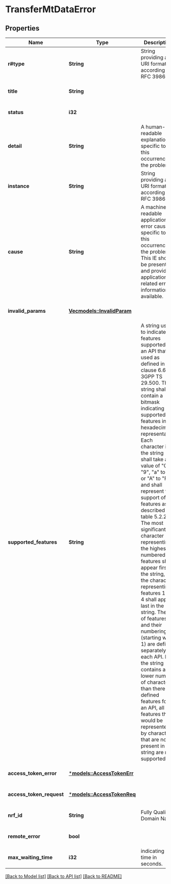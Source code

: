 # TransferMtDataError

## Properties
Name | Type | Description | Notes
------------ | ------------- | ------------- | -------------
**r#type** | **String** | String providing an URI formatted according to RFC 3986. | [optional] [default to None]
**title** | **String** |  | [optional] [default to None]
**status** | **i32** |  | [optional] [default to None]
**detail** | **String** | A human-readable explanation specific to this occurrence of the problem. | [optional] [default to None]
**instance** | **String** | String providing an URI formatted according to RFC 3986. | [optional] [default to None]
**cause** | **String** | A machine-readable application error cause specific to this occurrence of the problem.  This IE should be present and provide application-related error information, if available.  | [optional] [default to None]
**invalid_params** | [**Vec<models::InvalidParam>**](InvalidParam.md) |  | [optional] [default to None]
**supported_features** | **String** | A string used to indicate the features supported by an API that is used as defined in clause  6.6 in 3GPP TS 29.500. The string shall contain a bitmask indicating supported features in  hexadecimal representation Each character in the string shall take a value of \"0\" to \"9\",  \"a\" to \"f\" or \"A\" to \"F\" and shall represent the support of 4 features as described in  table 5.2.2-3. The most significant character representing the highest-numbered features shall  appear first in the string, and the character representing features 1 to 4 shall appear last  in the string. The list of features and their numbering (starting with 1) are defined  separately for each API. If the string contains a lower number of characters than there are  defined features for an API, all features that would be represented by characters that are not  present in the string are not supported.  | [optional] [default to None]
**access_token_error** | [***models::AccessTokenErr**](AccessTokenErr.md) |  | [optional] [default to None]
**access_token_request** | [***models::AccessTokenReq**](AccessTokenReq.md) |  | [optional] [default to None]
**nrf_id** | **String** | Fully Qualified Domain Name | [optional] [default to None]
**remote_error** | **bool** |  | [optional] [default to None]
**max_waiting_time** | **i32** | indicating a time in seconds. | [optional] [default to None]

[[Back to Model list]](../README.md#documentation-for-models) [[Back to API list]](../README.md#documentation-for-api-endpoints) [[Back to README]](../README.md)



